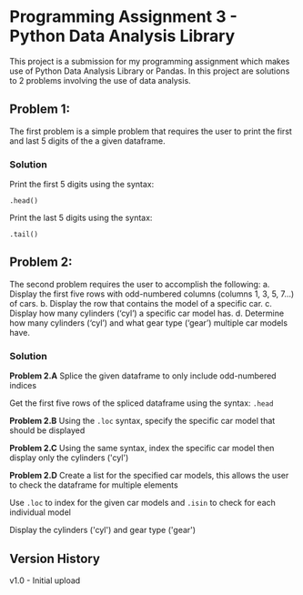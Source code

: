 # Programming Assignment 3 - Python Data Analysis Library

This project is a submission for my programming assignment which makes use of Python Data Analysis Library or Pandas. In this project are solutions to 2 problems involving the use of data analysis.

## Problem 1: 

The first problem is a simple problem that requires the user to print the first and last 5 digits of the a given dataframe.

### Solution
Print the first 5 digits using the syntax:

`.head()`

Print the last 5 digits using the syntax:

`.tail()`

## Problem 2:

The second problem requires the user to accomplish the following:
a. Display the first five rows with odd-numbered columns (columns 1, 3, 5, 7...) of cars.
b. Display the row that contains the model of a specific car.
c. Display how many cylinders (‘cyl’) a specific car model has.
d. Determine how many cylinders (‘cyl’) and what gear type (‘gear’) multiple car models have.

### Solution

**Problem 2.A**
Splice the given dataframe to only include odd-numbered indices

Get the first five rows of the spliced dataframe using the syntax:
`.head`

**Problem 2.B**
Using the `.loc` syntax, specify the specific car model that should be displayed

**Problem 2.C**
Using the same syntax, index the specific car model then display only the cylinders ('cyl')

**Problem 2.D**
Create a list for the specified car models, this allows the user to check the dataframe for multiple elements

Use `.loc` to index for the given car models and `.isin` to check for each individual model

Display the cylinders ('cyl') and gear type ('gear')

## Version History

v1.0 - Initial upload
